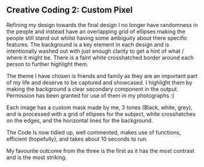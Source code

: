 ## Creative Coding 2: Custom Pixel

Refining my design towards the final design I no longer have randomness in the people and instead have an overlapping grid of ellipses making the people still stand out whilst having some ambiguity about there specific features. The background is a key element in each design and is intentionally washed out with just enough clarity to get a hint of what / where it might be. There is a faint white crosshatched border around each person to further highlight them.

The theme I have chosen is friends and family as they are an important part of my life and deserve to be captured and showcased. I highlight them by making the background a clear secondary component in the output. Permission has been granted for use of them in my photographs :)

Each image has a custom mask made by me, 3 tones (Black, white, grey), and is processed with a grid of ellipses for the subject, white crosshatches on the edges, and the horizontal lines for the background.

The Code Is now tidied up, well commented, makes use of functions, efficient (hopefully), and takes about 10 seconds to run.

My favourite outcome from the three is the first as it has the most contrast and is the most striking.
